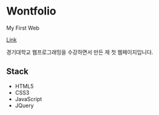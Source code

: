 # Wontfolio
My First Web

[Link](https://wontory.github.io/wontfolio/)

경기대학교 웹프로그래밍을 수강하면서 만든 제 첫 웹페이지입니다.

## Stack
- HTML5
- CSS3
- JavaScript
- JQuery
